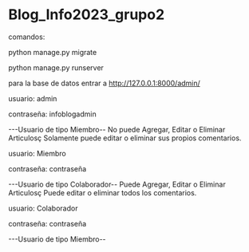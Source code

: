 # Blog_Info2023_grupo2

comandos:

python manage.py migrate

python manage.py runserver



para la base de datos entrar a http://127.0.0.1:8000/admin/ 

usuario: admin

contraseña: infoblogadmin

---Usuario de tipo Miembro--
No puede Agregar, Editar o Eliminar Articulosç
Solamente puede editar o eliminar sus propios comentarios.

usuario: Miembro

contraseña: contraseña

---Usuario de tipo Colaborador--
Puede Agregar, Editar o Eliminar Articulosç
Puede editar o eliminar todos los comentarios.

usuario: Colaborador

contraseña: contraseña

---Usuario de tipo Miembro--
